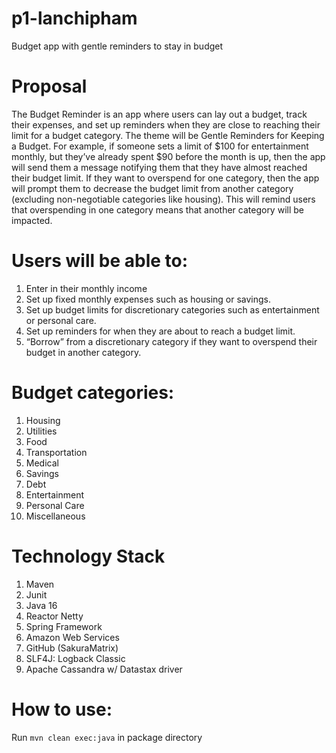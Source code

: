 # p1-lanchipham
Budget app with gentle reminders to stay in budget

# Proposal 
The Budget Reminder is an app where users can lay out a budget, track their expenses, and set up reminders when they are close to reaching their limit for a budget category. The theme will be Gentle Reminders for Keeping a Budget. For example, if someone sets a limit of $100 for entertainment monthly, but they’ve already spent $90 before the month is up, then the app will send them a message notifying them that they have almost reached their budget limit. If they want to overspend for one category, then the app will prompt them to decrease the budget limit from another category (excluding non-negotiable categories like housing). This will remind users that overspending in one category means that another category will be impacted. 

# Users will be able to:
1)	Enter in their monthly income
2)	Set up fixed monthly expenses such as housing or savings.
3)	Set up budget limits for discretionary categories such as entertainment or personal care.
4)	Set up reminders for when they are about to reach a budget limit.
5)	“Borrow” from a discretionary category if they want to overspend their budget in another category. 

#  Budget categories: 
1)	Housing
2)	Utilities
3)	Food
4)	Transportation
5)	Medical
6)	Savings
7)	Debt
8)	Entertainment
9)	Personal Care
10)	Miscellaneous

# Technology Stack
1) Maven
2) Junit 
3) Java 16
4) Reactor Netty 
5) Spring Framework
6) Amazon Web Services 
7) GitHub (SakuraMatrix)
8) SLF4J: Logback Classic
9) Apache Cassandra w/ Datastax driver


# How to use: 
Run ```mvn clean exec:java``` in package directory
